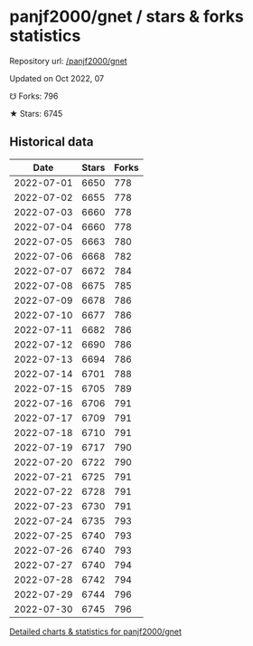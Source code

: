 # panjf2000/gnet / stars & forks statistics

Repository url: [/panjf2000/gnet](https://github.com/panjf2000/gnet)

Updated on Oct 2022, 07

☋ Forks: 796

★ Stars: 6745

## Historical data
| Date | Stars | Forks |
|------|-------|-------|
| 2022-07-01 | 6650 | 778 | 
| 2022-07-02 | 6655 | 778 | 
| 2022-07-03 | 6660 | 778 | 
| 2022-07-04 | 6660 | 778 | 
| 2022-07-05 | 6663 | 780 | 
| 2022-07-06 | 6668 | 782 | 
| 2022-07-07 | 6672 | 784 | 
| 2022-07-08 | 6675 | 785 | 
| 2022-07-09 | 6678 | 786 | 
| 2022-07-10 | 6677 | 786 | 
| 2022-07-11 | 6682 | 786 | 
| 2022-07-12 | 6690 | 786 | 
| 2022-07-13 | 6694 | 786 | 
| 2022-07-14 | 6701 | 788 | 
| 2022-07-15 | 6705 | 789 | 
| 2022-07-16 | 6706 | 791 | 
| 2022-07-17 | 6709 | 791 | 
| 2022-07-18 | 6710 | 791 | 
| 2022-07-19 | 6717 | 790 | 
| 2022-07-20 | 6722 | 790 | 
| 2022-07-21 | 6725 | 791 | 
| 2022-07-22 | 6728 | 791 | 
| 2022-07-23 | 6730 | 791 | 
| 2022-07-24 | 6735 | 793 | 
| 2022-07-25 | 6740 | 793 | 
| 2022-07-26 | 6740 | 793 | 
| 2022-07-27 | 6740 | 794 | 
| 2022-07-28 | 6742 | 794 | 
| 2022-07-29 | 6744 | 796 | 
| 2022-07-30 | 6745 | 796 | 


[Detailed charts & statistics for panjf2000/gnet](https://reviewgithub.com/rep/panjf2000/gnet)
